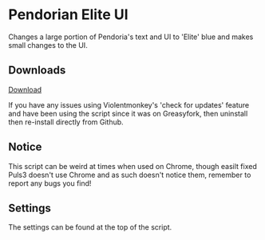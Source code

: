 # Pendorian Elite UI
Changes a large portion of Pendoria's text and UI to 'Elite' blue and makes small changes to the UI.

## Downloads
[Download](https://github.com/Xer0-Puls3/Pendorian-Elite-UI/raw/master/script.user.js)

If you have any issues using Violentmonkey's 'check for updates' feature and have been using the script since it was on Greasyfork, then uninstall then re-install directly from Github.

## Notice
This script can be weird at times when used on Chrome, though easilt fixed Puls3 doesn't use Chrome and as such doesn't notice them, remember to report any bugs you find!

## Settings
The settings can be found at the top of the script.

